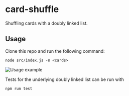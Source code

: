 # card-shuffle
Shuffling cards with a doubly linked list.

## Usage
Clone this repo and run the following command:
```
node src/index.js -n <cards>
```
![Usage example](http://i.imgur.com/P6EKxN6.png)

Tests for the underlying doubly linked list can be run with
```
npm run test
```
